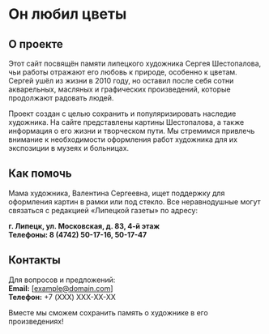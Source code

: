 # Он любил цветы

## О проекте

Этот сайт посвящён памяти липецкого художника Сергея Шестопалова, чьи работы отражают его любовь к природе, особенно к
цветам. Сергей ушёл из жизни в 2010 году, но оставил после себя сотни акварельных, масляных и графических произведений,
которые продолжают радовать людей.

Проект создан с целью сохранить и популяризировать наследие художника. На сайте представлены картины Шестопалова, а
также информация о его жизни и творческом пути. Мы стремимся привлечь внимание к необходимости оформления работ
художника для их экспозиции в музеях и больницах.

## Как помочь

Мама художника, Валентина Сергеевна, ищет поддержку для оформления картин в рамки или под стекло. Все неравнодушные
могут связаться с редакцией «Липецкой газеты» по адресу:

**г. Липецк, ул. Московская, д. 83, 4-й этаж**  
**Телефоны: 8 (4742) 50-17-16, 50-17-47**

## Контакты

Для вопросов и предложений:  
**Email:** [example@domain.com]  
**Телефон:** +7 (XXX) XXX-XX-XX

Вместе мы сможем сохранить память о художнике в его произведениях!
